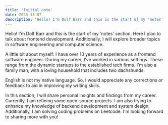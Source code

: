 ```yaml
---
title: 'Initial note'
date: 2023-11-07
description: "Hello! I'm Dolf Barr and this is the start of my 'notes' section."
---
```


Hello! I'm Dolf Barr and this is the start of my 'notes' section. Here I plan to talk about frontend development. Additionally, I will explore broader topics in software engineering and computer science.

A little bit about myself:  I have over 10 years of experience as a frontend software engineer. During my career, I've worked in various settings. These range from the dynamic startups to the established tech firms. I'm also a family man, with a loving household that includes two dachshunds.

English is not my native language. So, I would appreciate any corrections or feedback to aid in improving my writing skills.

In this section, I will share personal insights and findings from my career. Currently, I am refining some open-source projects. I am also trying to enhance my knowledge of backend development and system design. Additionally, I am solving coding problems on Leetcode. I'm looking forward to sharing more with you!
